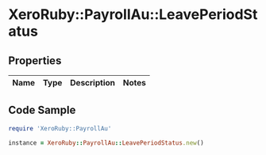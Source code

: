 # XeroRuby::PayrollAu::LeavePeriodStatus

## Properties

Name | Type | Description | Notes
------------ | ------------- | ------------- | -------------

## Code Sample

```ruby
require 'XeroRuby::PayrollAu'

instance = XeroRuby::PayrollAu::LeavePeriodStatus.new()
```


